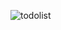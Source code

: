 ![todolist](https://user-images.githubusercontent.com/88381625/200175665-98ae99b7-a529-45c9-86e1-be8d98fdc2bb.jpeg)
